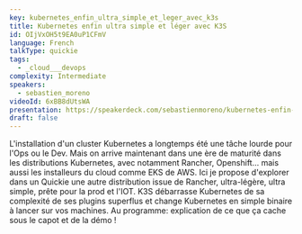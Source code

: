 ```yaml
---
key: kubernetes_enfin_ultra_simple_et_leger_avec_k3s
title: Kubernetes enfin ultra simple et léger avec K3S
id: OIjVxOH5t9EA0uP1CFmV
language: French
talkType: quickie
tags:
  - _cloud___devops
complexity: Intermediate
speakers:
  - sebastien_moreno
videoId: 6xBB8dUtsWA
presentation: https://speakerdeck.com/sebastienmoreno/kubernetes-enfin-ultra-simple-et-leger-avec-k3s
draft: false
---
```

L'installation d'un cluster Kubernetes a longtemps été une tâche lourde pour l'Ops ou le Dev. Mais on arrive maintenant dans une ère de maturité dans les distributions Kubernetes, avec notamment Rancher, Openshift... mais aussi les installeurs du cloud comme EKS de AWS. Ici je propose d'explorer dans un Quickie une autre distribution issue de Rancher, ultra-légère, ultra simple, prête pour la prod et l'IOT.  K3S débarrasse Kubernetes de sa complexité de ses plugins superflus et change Kubernetes en simple binaire à lancer sur vos machines. Au programme: explication de ce que ça cache sous le capot et de la démo !
